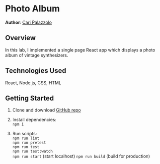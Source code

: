 # Photo Album

**Author**: [Cari Palazzolo](https://github.com/caripizza)

## Overview
In this lab, I implemented a single page React app which displays a photo album of vintage synthesizers.

## Technologies Used
React, Node.js, CSS, HTML

## Getting Started
1. Clone and download [GitHub repo](https://github.com/caripizza/photo-album)
1. Install dependencies:\
`npm i`

3. Run scripts:\
`npm run lint`\
`npm run pretest`\
`npm run test`\
`npm run test:watch`\
`npm run start` (start localhost)
`npm run build` (build for production)
